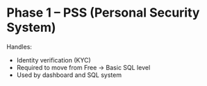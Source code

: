# Phase 1 – PSS (Personal Security System)

Handles:
- Identity verification (KYC)
- Required to move from Free → Basic SQL level
- Used by dashboard and SQL system
